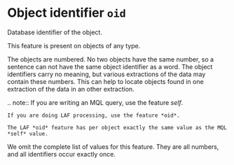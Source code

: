 # Object identifier `oid`


Database identifier of the object.

This feature is present on objects of any type.

The objects are numbered. No two objects have the same number, so a sentence can not have the same object identifier as a word.
The object identifiers carry no meaning, but various extractions of the data may contain these numbers.
This can help to locate objects found in one extraction of the data in an other extraction.

.. note::
    If you are writing an MQL query, use the feature *self*.

    If you are doing LAF processing, use the feature *oid*.

    The LAF *oid* feature has per object exactly the same value as the MQL *self* value.

We omit the complete list of values for this feature. They are all numbers, and all identifiers occur exactly once.
